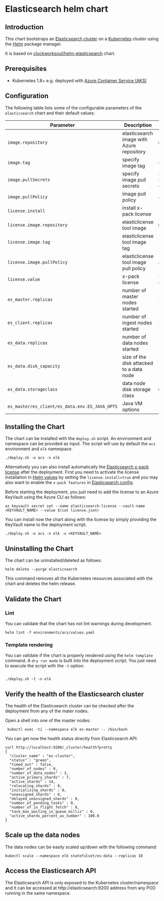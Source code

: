 # Elasticsearch helm chart

## Introduction

This chart bootstraps an [Elasticsearch cluster](https://www.elastic.co/guide/en/elasticsearch/reference/current/docker.html) on a [Kubernetes](http://kubernetes.io) cluster using the [Helm](https://helm.sh) package manager.

It is based on [clockworksoul/helm-elasticsearch](https://github.com/clockworksoul/helm-elasticsearch) chart.

## Prerequisites

- Kubernetes 1.8+ e.g. deployed with [Azure Container Service (AKS)](https://docs.microsoft.com/en-us/azure/aks/intro-kubernetes)

## Configuration

The following table lists some of the configurable parameters of the `elasticsearch` chart and their default values:

| Parameter                                      | Description                               | Default                                                   |
| ---------------------------------------------- | ----------------------------------------  | --------------------------------------------------------- |
| `image.repository`                             | elasticsearch image with Azure repository | `mseoss/elasticsearch`                                    |
| `image.tag`                                    | specify image tag                         | `6.4.3`                                                   |
| `image.pullSecrets`                            | specify image pull secrets                | `nil` (does not add image pull secrets to deployed pods)  |
| `image.pullPolicy`                             | image pull policy                         | `Always`                                                  |
| `license.install`                              | install x-pack license                    | `false`                                                   |
| `license.image.repository`                     | elasticlicense tool image                 | `mseoss/elasticlicense`                                   |
| `license.image.tag`                            | elasticlicense tool image tag             | `latest`                                                  |
| `license.image.pullPolicy`                     | elasticlicense tool image pull policy     | `Always`                                                  |
| `license.value`                                | x-pack license                            | `nil` (must be provided during installation)              |
| `es_master.replicas`                           | number of master nodes started            | `3`                                                       |
| `es_client.replicas`                           | number of ingest nodes started            | `3`                                                       |
| `es_data.replicas`                             | number of data nodes started              | `3`                                                       |
| `es_data.disk_capacity`                        | size of the disk attacked to a data node  | `100Gi`                                                   |
| `es_data.storageclass`                         | data node disk storage class              | `managed-premium`                                         |
| `es_master/es_client/es_data.env.ES_JAVA_OPTS` | Java VM options                           | `-Xms1g -Xmx1g`                                           |

## Installing the Chart

The chart can be installed with the `deploy.sh` script. An environment and namespace can be provided as input. The script will use by default the `acs` environment and `elk` namespace.

```console
./deploy.sh -e acs -n elk
```

Alternatively you can also install automatically the [Elasticsearch x-pack license](https://license.elastic.co/download) after the deployment. First you need to activate the 
license installation in [Helm values](charts/elasticserch/environments/acs/values.yaml) by setting the `license.install=true` and you may also want to enable the `x-pack features` in [Elasticsearch config](charts/elasticsearch/templates/config.config.yaml).

Before starting the deployment, you just need to add the license to an Azure KeyVault using the Azure CLI as follows:

```console
az keyvault secret set --name elasticsearch-license --vault-name <KEYVAULT_NAME> --value $(cat license.json)
```

You can install now the chart along with the license by simply providing the KeyVault name to the deployment script.

```console
./deploy.sh -e acs -n elk -v <KEYVAULT_NAME>
```

## Uninstalling the Chart

The chart can be uninstalled/deleted as follows:

```console
helm delete --purge elasticsearch
```

This command removes all the Kubernetes resources associated with the chart and deletes the helm release.


## Validate the Chart

### Lint

You can validate that the chart has not lint warnings during development.

```console
helm lint -f environments/acs/values.yaml
```

### Template rendering

You can validate if the chart is properly rendered using the `helm template` command. A `dry run mode` is built into the deployment script. You just need to execute the script with the `-t` option:

```console

./deploy.sh -t -n elk
```

## Verify the health of the Elasticsearch cluster

The health of the Elasticsearch cluster can be checked after the deployment from any of the mater nodes.

Open a shell into one of the master nodes:

```console
 kubectl exec -ti --namespace elk es-master -- /bin/bash
```

You can get now the health status directly from Elasticsearch API:

```console
curl http://localhost:9200/_cluster/health?pretty
{
  "cluster_name" : "es-cluster",
  "status" : "green",
  "timed_out" : false,
  "number_of_nodes" : 9,
  "number_of_data_nodes" : 3,
  "active_primary_shards" : 7,
  "active_shards" : 14,
  "relocating_shards" : 0,
  "initializing_shards" : 0,
  "unassigned_shards" : 0,
  "delayed_unassigned_shards" : 0,
  "number_of_pending_tasks" : 0,
  "number_of_in_flight_fetch" : 0,
  "task_max_waiting_in_queue_millis" : 0,
  "active_shards_percent_as_number" : 100.0
}
```

## Scale up the data nodes

The data nodes can be easily scaled up/down with the following command:

```console
kubectl scale --namespace elk statefulset/es-data --replicas 10
```

## Access the Elasticsearch API

The Elasticsearch API is only exposed to the Kubernetes cluster/namespace and it can be accessed at http://elasticsearch:9200 address from any POD running in the same namespace.
